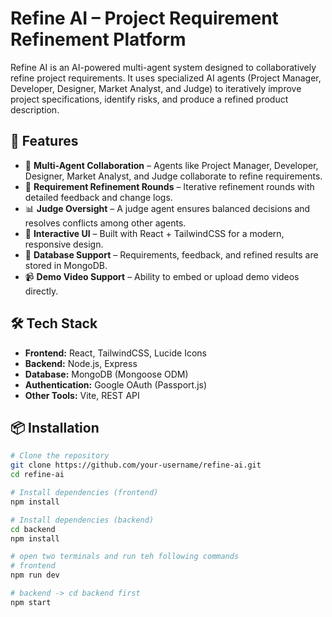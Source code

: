 # Refine AI – Project Requirement Refinement Platform

Refine AI is an AI-powered multi-agent system designed to collaboratively refine project requirements. It uses specialized AI agents (Project Manager, Developer, Designer, Market Analyst, and Judge) to iteratively improve project specifications, identify risks, and produce a refined product description.

## 🚀 Features

- 🤖 **Multi-Agent Collaboration** – Agents like Project Manager, Developer, Designer, Market Analyst, and Judge collaborate to refine requirements.
- 📝 **Requirement Refinement Rounds** – Iterative refinement rounds with detailed feedback and change logs.
- 📊 **Judge Oversight** – A judge agent ensures balanced decisions and resolves conflicts among other agents.
- 🎨 **Interactive UI** – Built with React + TailwindCSS for a modern, responsive design.
- 📂 **Database Support** – Requirements, feedback, and refined results are stored in MongoDB.
- 📹 **Demo Video Support** – Ability to embed or upload demo videos directly.

## 🛠️ Tech Stack

- **Frontend:** React, TailwindCSS, Lucide Icons  
- **Backend:** Node.js, Express  
- **Database:** MongoDB (Mongoose ODM)  
- **Authentication:** Google OAuth (Passport.js)  
- **Other Tools:** Vite, REST API

## 📦 Installation

```bash
# Clone the repository
git clone https://github.com/your-username/refine-ai.git
cd refine-ai

# Install dependencies (frontend)
npm install

# Install dependencies (backend)
cd backend
npm install

# open two terminals and run teh following commands
# frontend 
npm run dev

# backend -> cd backend first
npm start

